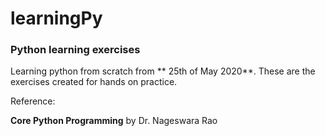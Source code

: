# learningPy
### Python learning exercises

Learning python from scratch from ** 25th of May 2020**. These are the exercises created for hands on practice.

Reference:

**__Core Python Programming__** by Dr. Nageswara Rao 

